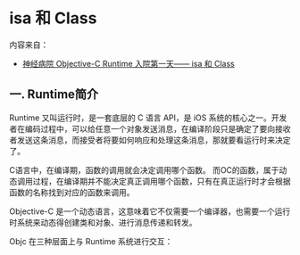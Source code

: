 # isa 和 Class

内容来自：

+ [神经病院 Objective-C Runtime 入院第一天—— isa 和 Class](https://halfrost.com/objc_runtime_isa_class/)



## 一. Runtime简介

Runtime 又叫运行时，是一套底层的 C 语言 API，是 iOS 系统的核心之一。开发者在编码过程中，可以给任意一个对象发送消息，在编译阶段只是确定了要向接收者发送这条消息，而接受者将要如何响应和处理这条消息，那就要看运行时来决定了。

C语言中，在编译期，函数的调用就会决定调用哪个函数。
而OC的函数，属于动态调用过程，在编译期并不能决定真正调用哪个函数，只有在真正运行时才会根据函数的名称找到对应的函数来调用。

Objective-C 是一个动态语言，这意味着它不仅需要一个编译器，也需要一个运行时系统来动态得创建类和对象、进行消息传递和转发。

Objc 在三种层面上与 Runtime 系统进行交互：

